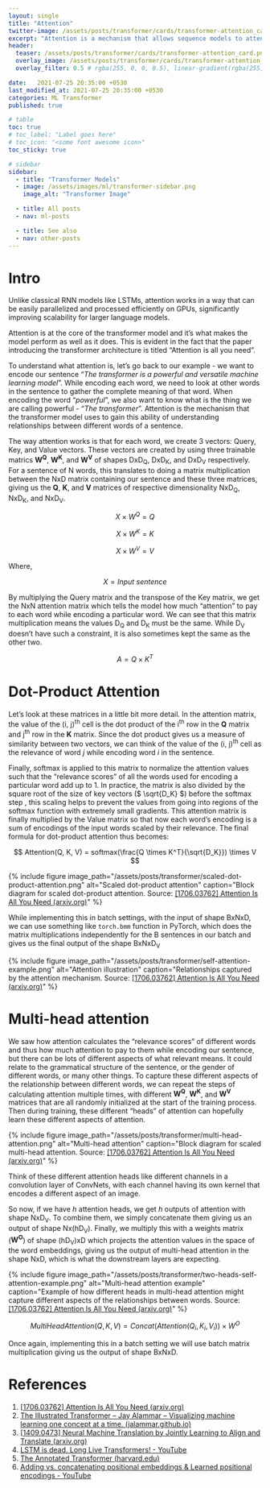 ```yaml
---
layout: single
title: "Attention"
twitter-image: /assets/posts/transformer/cards/transformer-attention_card.png
excerpt: "Attention is a mechanism that allows sequence models to attend to the relevant parts of the input data by mimicking how humans can selectively concentrate on a few things."
header:
  teaser: /assets/posts/transformer/cards/transformer-attention_card.png
  overlay_image: /assets/posts/transformer/cards/transformer-attention_header.png
  overlay_filter: 0.5 # rgba(255, 0, 0, 0.5), linear-gradient(rgba(255, 0, 0, 0.5), rgba(0, 255, 255, 0.5))

date:   2021-07-25 20:35:00 +0530
last_modified_at: 2021-07-25 20:35:00 +0530
categories: ML Transformer
published: true

# table
toc: true
# toc_label: "Label goes here"
# toc_icon: "<some font awesome icon>"
toc_sticky: true

# sidebar
sidebar:
  - title: "Transformer Models"
  - image: /assets/images/ml/transformer-sidebar.png
    image_alt: "Transformer Image"

  - title: All posts
  - nav: ml-posts

  - title: See also
  - nav: other-posts
---
```



# Intro

Unlike classical RNN models like LSTMs, attention works in a way that can be easily parallelized and processed efficiently on GPUs, significantly improving scalability for larger language models.

Attention is at the core of the transformer model and it’s what makes the model perform as well as it does.  This is evident in the fact that the paper introducing the transformer architecture is titled “Attention is all you need”. 

To understand what attention is, let’s go back to our example - we want to encode our sentence “_The transformer is a powerful and versatile machine learning model_”. While encoding each word, we need to look at other words in the sentence to gather the complete meaning of that word. When encoding the word “_powerful_”, we also want to know what is the thing we are calling powerful - “_The transformer_”. Attention is the mechanism that the transformer model uses to gain this ability of understanding relationships between different words of a sentence.

The way attention works is that for each word, we create 3 vectors: Query, Key, and Value vectors. These vectors are created by using three trainable matrics **W<sup>Q</sup>**, **W<sup>K</sup>**, and **W<sup>V</sup>** of shapes DxD<sub>Q</sub>, DxD<sub>K</sub>, and DxD<sub>V</sub> respectively. For a sentence of N words, this translates to doing a matrix multiplication between the NxD matrix containing our sentence and these three matrices, giving us the **Q**, **K**, and **V** matrices of respective dimensionality NxD<sub>Q</sub>, NxD<sub>K</sub>, and NxD<sub>V</sub>. 

$$ X \times W^{Q} = Q $$

$$ X \times W^{K} = K $$

$$ X \times W^{V} = V $$

Where,

$$ X = Input \: sentence $$

By multiplying the Query matrix and the transpose of the Key matrix, we get the NxN attention matrix which tells the model how much “attention” to pay to each word while encoding a particular word. We can see that this matrix multiplication means the values D<sub>Q</sub> and D<sub>K</sub> must be the same. While D<sub>V</sub> doesn’t have such a constraint, it is also sometimes kept the same as the other two.

$$ A = Q \times K^{T} $$


# Dot-Product Attention

Let’s look at these matrices in a little bit more detail. In the attention matrix, the value of the (i, j)<sup>th</sup> cell is the dot product of the i<sup>th</sup> row in the **Q** matrix and j<sup>th</sup> row in the **K** matrix. Since the dot product gives us a measure of similarity between two vectors, we can think of the value of the (i, j)<sup>th</sup> cell as the relevance of word _j_ while encoding word _i_ in the sentence.

Finally, softmax is applied to this matrix to normalize the attention values such that the “relevance scores” of all the words used for encoding a particular word add up to 1. In practice, the matrix is also divided by the square root of the size of key vectors ($ \sqrt{D_K} $) before the softmax step , this scaling helps to prevent the values from going into regions of the softmax function with extremely small gradients. This attention matrix is finally multiplied by the Value matrix so that now each word’s encoding is a sum of encodings of the input words scaled by their relevance. The final formula for dot-product attention thus becomes:

$$ Attention(Q, K, V) = softmax(\frac{Q \times K^T}{\sqrt{D_K}}) \times V $$

{% include figure image_path="/assets/posts/transformer/scaled-dot-product-attention.png" alt="Scaled dot-product attention" caption="Block diagram for scaled dot-product attention. Source: [[1706.03762] Attention Is All You Need (arxiv.org)](https://arxiv.org/abs/1706.03762)" %}

While implementing this in batch settings, with the input of shape BxNxD, we can use something like `torch.bmm` function in PyTorch, which does the matrix multiplications independently for the B sentences in our batch and gives us the final output of the shape BxNxD<sub>V</sub>

{% include figure image_path="/assets/posts/transformer/self-attention-example.png" alt="Attention illustration" caption="Relationships captured by the attention mechanism. Source: [[1706.03762] Attention Is All You Need (arxiv.org)](https://arxiv.org/abs/1706.03762)" %}

# Multi-head attention

We saw how attention calculates the “relevance scores” of different words and thus how much attention to pay to them while encoding our sentence, but there can be lots of different aspects of what relevant means. It could relate to the grammatical structure of the sentence, or the gender of different words, or many other things. To capture these different aspects of the relationship between different words, we can repeat the steps of calculating attention multiple times, with different **W<sup>Q</sup>**, **W<sup>K</sup>**, and **W<sup>V</sup>** matrices that are all randomly initialized at the start of the training process. Then during training, these different “heads” of attention can hopefully learn these different aspects of attention.

{% include figure image_path="/assets/posts/transformer/multi-head-attention.png" alt="Multi-head attention" caption="Block diagram for scaled multi-head attention. Source: [[1706.03762] Attention Is All You Need (arxiv.org)](https://arxiv.org/abs/1706.03762)" %}

Think of these different attention heads like different channels in a convolution layer of ConvNets, with each channel having its own kernel that encodes a different aspect of an image.

So now, if we have _h_ attention heads, we get _h_ outputs of attention with shape NxD<sub>V</sub>. To combine them, we simply concatenate them giving us an output of shape Nx(hD<sub>V</sub>). Finally, we multiply this with a weights matrix (**W<sup>O</sup>**) of shape (hD<sub>V</sub>)xD which projects the attention values in the space of the word embeddings, giving us the output of multi-head attention in the shape NxD, which is what the downstream layers are expecting.

{% include figure image_path="/assets/posts/transformer/two-heads-self-attention-example.png" alt="Multi-head attention example" caption="Example of how different heads in multi-head attention might capture different aspects of the relationships between words. Source: [[1706.03762] Attention Is All You Need (arxiv.org)](https://arxiv.org/abs/1706.03762)" %}

$$ MultiHeadAttention(Q, K, V) = Concat(Attention(Q_i, K_i, V_i)) \times W^O $$

Once again, implementing this in a batch setting we will use batch matrix multiplication giving us the output of shape BxNxD.

# References

1. [[1706.03762] Attention Is All You Need (arxiv.org)](https://arxiv.org/abs/1706.03762)
2. [The Illustrated Transformer – Jay Alammar – Visualizing machine learning one concept at a time. (jalammar.github.io)](https://jalammar.github.io/illustrated-transformer/)
3. [[1409.0473] Neural Machine Translation by Jointly Learning to Align and Translate (arxiv.org)](https://arxiv.org/abs/1409.0473)
4. [LSTM is dead. Long Live Transformers! - YouTube](https://www.youtube.com/watch?v=S27pHKBEp30)
5. [The Annotated Transformer (harvard.edu)](http://nlp.seas.harvard.edu/2018/04/03/attention.html)
6. [Adding vs. concatenating positional embeddings & Learned positional encodings - YouTube](https://www.youtube.com/watch?v=M2ToEXF6Olw&list=WL&index=8)